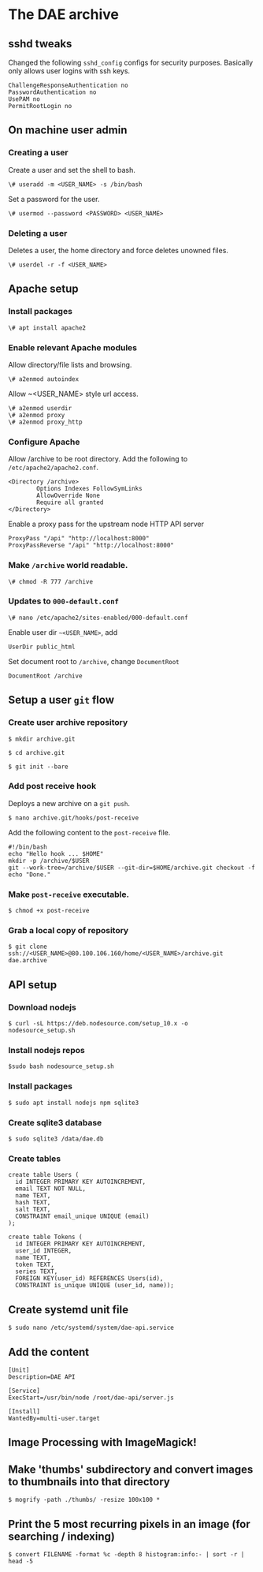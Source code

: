 # The DAE archive

## sshd tweaks

Changed the following `sshd_config` configs for security purposes.  Basically only allows user logins with ssh keys.

    ChallengeResponseAuthentication no
    PasswordAuthentication no
    UsePAM no
    PermitRootLogin no

## On machine user admin

### Creating a user

Create a user and set the shell to bash.

    \# useradd -m <USER_NAME> -s /bin/bash

Set a password for the user.

    \# usermod --password <PASSWORD> <USER_NAME>

### Deleting a user

Deletes a user, the home directory and force deletes unowned files.

    \# userdel -r -f <USER_NAME>

## Apache setup

### Install packages

    \# apt install apache2

### Enable relevant Apache modules

Allow directory/file lists and browsing.

    \# a2enmod autoindex

Allow ~\<USER\_NAME\> style url access.

    \# a2enmod userdir
    \# a2enmod proxy 
    \# a2enmod proxy_http 

### Configure Apache

Allow /archive to be root directory.  Add the following to `/etc/apache2/apache2.conf`.

    <Directory /archive>
            Options Indexes FollowSymLinks
            AllowOverride None
            Require all granted
    </Directory>

Enable a proxy pass for the upstream node HTTP API server

    ProxyPass "/api" "http://localhost:8000"
    ProxyPassReverse "/api" "http://localhost:8000"

### Make `/archive` world readable.

    \# chmod -R 777 /archive

### Updates to `000-default.conf`

    \# nano /etc/apache2/sites-enabled/000-default.conf

Enable user dir `~<USER_NAME>`, add

    UserDir public_html

Set document root to `/archive`, change `DocumentRoot`

    DocumentRoot /archive

## Setup a user `git` flow

### Create user archive repository

    $ mkdir archive.git

    $ cd archive.git

    $ git init --bare

### Add post receive hook

Deploys a new archive on a `git push`.

    $ nano archive.git/hooks/post-receive

Add the following content to the `post-receive` file.

    #!/bin/bash
    echo "Hello hook ... $HOME"
    mkdir -p /archive/$USER
    git --work-tree=/archive/$USER --git-dir=$HOME/archive.git checkout -f
    echo "Done."

### Make `post-receive` executable.

    $ chmod +x post-receive

### Grab a local copy of repository

    $ git clone ssh://<USER_NAME>@80.100.106.160/home/<USER_NAME>/archive.git dae.archive

## API setup

### Download nodejs

    $ curl -sL https://deb.nodesource.com/setup_10.x -o nodesource_setup.sh

### Install nodejs repos

    $sudo bash nodesource_setup.sh

### Install packages

    $ sudo apt install nodejs npm sqlite3

### Create sqlite3 database

    $ sudo sqlite3 /data/dae.db

### Create tables

    create table Users (
      id INTEGER PRIMARY KEY AUTOINCREMENT,
      email TEXT NOT NULL,
      name TEXT,
      hash TEXT,
      salt TEXT,
      CONSTRAINT email_unique UNIQUE (email)
    );

    create table Tokens (
      id INTEGER PRIMARY KEY AUTOINCREMENT,
      user_id INTEGER,
      name TEXT,
      token TEXT,
      series TEXT,
      FOREIGN KEY(user_id) REFERENCES Users(id),
      CONSTRAINT is_unique UNIQUE (user_id, name));

## Create systemd unit file

    $ sudo nano /etc/systemd/system/dae-api.service

## Add the content

    [Unit]
    Description=DAE API

    [Service]
    ExecStart=/usr/bin/node /root/dae-api/server.js

    [Install]
    WantedBy=multi-user.target

## Image Processing with ImageMagick!

## Make 'thumbs' subdirectory and convert images to thumbnails into that directory

    $ mogrify -path ./thumbs/ -resize 100x100 *

## Print the 5 most recurring pixels in an image (for searching / indexing)

    $ convert FILENAME -format %c -depth 8 histogram:info:- | sort -r | head -5



